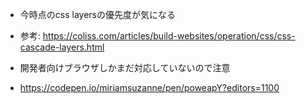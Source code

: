 - 今時点のcss layersの優先度が気になる
- 参考: https://coliss.com/articles/build-websites/operation/css/css-cascade-layers.html

- 開発者向けブラウザしかまだ対応していないので注意
- https://codepen.io/miriamsuzanne/pen/poweapY?editors=1100